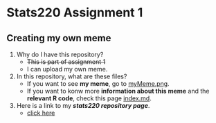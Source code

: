 # Stats220 Assignment 1
## Creating my own meme

1. Why do I have this repository?
    - ~~This is part of assignment 1~~
    - I can upload my own meme.
2. In this repository, what are these files?
    - If you want to see **my meme**, go to [myMeme.png](myMeme.png).
    - If you want to konw more **information about this meme** and the **relevant R code**, check this page [index.md](index.md).
3. Here is a link to my ***stats220 repository page***.
   * [click here](https://gshuns.github.io/stats220/)

